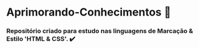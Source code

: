 # Aprimorando-Conhecimentos :mag_right:

### Repositório criado para estudo nas linguagens de Marcação & Estilo 'HTML & CSS'.  :heavy_check_mark:
